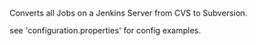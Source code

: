 Converts all Jobs on a Jenkins Server from CVS to Subversion.

see 'configuration.properties' for config examples.
